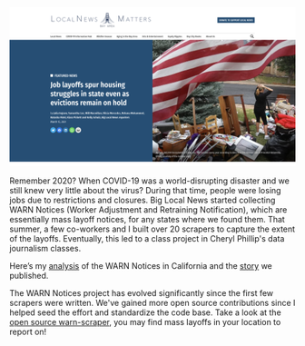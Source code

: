 ![Alt text](images/warn-notices.png?raw=true "Image")

Remember 2020? When COVID-19 was a world-disrupting disaster and we still knew very little about the virus? During that time, people were losing jobs due to restrictions and closures. Big Local News started collecting WARN Notices (Worker Adjustment and Retraining Notification), which are essentially mass layoff notices, for any states where we found them. That summer, a few co-workers and I built over 20 scrapers to capture the extent of the layoffs. Eventually, this led to a class project in Cheryl Phillip's data journalism classes.

Here’s my [analysis](https://github.com/biglocalnews/warn-california-analysis) of the WARN Notices in California and the [story](https://localnewsmatters.org/2021/03/15/job-layoffs-spur-housing-struggles-in-state-even-as-evictions-remain-on-hold/) we published.

The WARN Notices project has evolved significantly since the first few scrapers were written. We've gained more open source contributions since I helped seed the effort and standardize the code base. Take a look at the [open source warn-scraper](https://github.com/biglocalnews/warn-scraper), you may find mass layoffs in your location to report on!
